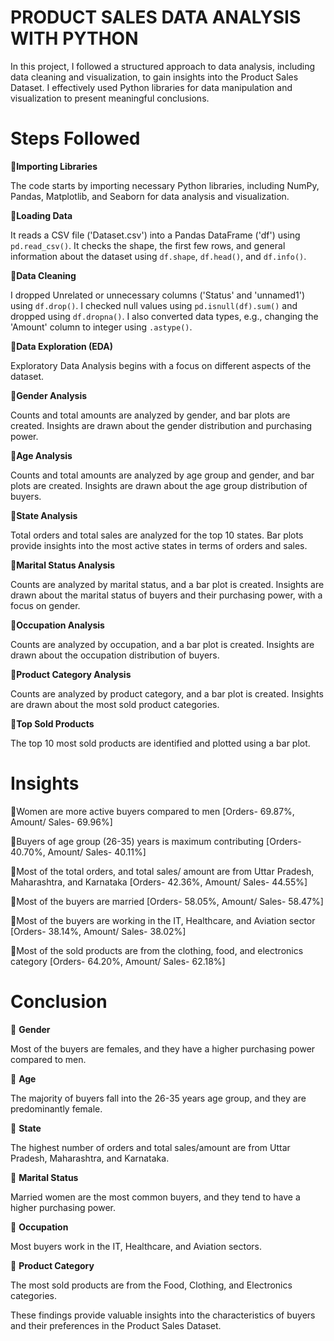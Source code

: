 # PRODUCT SALES DATA ANALYSIS WITH PYTHON

In this project, I followed a structured approach to data analysis, including data cleaning and visualization, to gain insights into the Product Sales Dataset. I effectively used Python libraries for data manipulation and visualization to present meaningful conclusions.

# Steps Followed

🔸**Importing Libraries**

The code starts by importing necessary Python libraries, including NumPy, Pandas, Matplotlib, and Seaborn for data analysis and visualization.

🔸**Loading Data**

It reads a CSV file ('Dataset.csv') into a Pandas DataFrame ('df') using `pd.read_csv()`. It checks the shape, the first few rows, and general information about the dataset using `df.shape`, `df.head()`, and `df.info()`.

🔸**Data Cleaning**

I dropped Unrelated or unnecessary columns ('Status' and 'unnamed1') using `df.drop()`. I checked null values using `pd.isnull(df).sum()` and dropped using `df.dropna()`. I also converted data types, e.g., changing the 'Amount' column to integer using `.astype()`.

🔸**Data Exploration (EDA)**

Exploratory Data Analysis begins with a focus on different aspects of the dataset.

🔸**Gender Analysis**

Counts and total amounts are analyzed by gender, and bar plots are created. Insights are drawn about the gender distribution and purchasing power.

🔸**Age Analysis**

Counts and total amounts are analyzed by age group and gender, and bar plots are created. Insights are drawn about the age group distribution of buyers.

🔸**State Analysis**

Total orders and total sales are analyzed for the top 10 states. Bar plots provide insights into the most active states in terms of orders and sales.

🔸**Marital Status Analysis**

Counts are analyzed by marital status, and a bar plot is created. Insights are drawn about the marital status of buyers and their purchasing power, with a focus on gender.

🔸**Occupation Analysis**

Counts are analyzed by occupation, and a bar plot is created. Insights are drawn about the occupation distribution of buyers.

🔸**Product Category Analysis**

Counts are analyzed by product category, and a bar plot is created. Insights are drawn about the most sold product categories.

🔸**Top Sold Products**

The top 10 most sold products are identified and plotted using a bar plot.

# Insights

🔹Women are more active buyers compared to men [Orders- 69.87%, Amount/ Sales- 69.96%]

🔹Buyers of age group (26-35) years is maximum contributing [Orders- 40.70%, Amount/ Sales- 40.11%]

🔹Most of the total orders, and total sales/ amount are from Uttar Pradesh, Maharashtra, and Karnataka [Orders- 42.36%, Amount/ Sales- 44.55%]

🔹Most of the buyers are married [Orders- 58.05%, Amount/ Sales- 58.47%]

🔹Most of the buyers are working in the IT, Healthcare, and Aviation sector [Orders- 38.14%, Amount/ Sales- 38.02%]

🔹Most of the sold products are from the clothing, food, and electronics category [Orders- 64.20%, Amount/ Sales- 62.18%]

# Conclusion

🔎 **Gender**

Most of the buyers are females, and they have a higher purchasing power compared to men.

🔎 **Age**

The majority of buyers fall into the 26-35 years age group, and they are predominantly female.

🔎 **State**

The highest number of orders and total sales/amount are from Uttar Pradesh, Maharashtra, and Karnataka.

🔎 **Marital Status**

Married women are the most common buyers, and they tend to have a higher purchasing power.

🔎 **Occupation**

Most buyers work in the IT, Healthcare, and Aviation sectors.

🔎 **Product Category**

The most sold products are from the Food, Clothing, and Electronics categories.

These findings provide valuable insights into the characteristics of buyers and their preferences in the Product Sales Dataset. 

